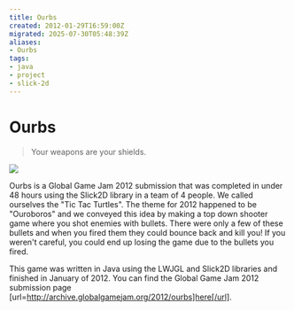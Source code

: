 ```yaml
---
title: Ourbs
created: 2012-01-29T16:59:00Z
migrated: 2025-07-30T05:48:39Z
aliases:
- Ourbs
tags:
- java
- project
- slick-2d
---
```


# Ourbs

> Your weapons are your shields.

![](https://www.youtube.com/watch?v=-ZgZnEhixmk)

Ourbs is a Global Game Jam 2012 submission that was completed in under 48 hours using the Slick2D library in a team of 4 people. We called ourselves the "Tic Tac Turtles". The theme for 2012 happened to be "Ouroboros" and we conveyed this idea by making a top down shooter game where you shot enemies with bullets. There were only a few of these bullets and when you fired them they could bounce back and kill you! If you weren't careful, you could end up losing the game due to the bullets you fired.

This game was written in Java using the LWJGL and Slick2D libraries and finished in January of 2012. You can find the Global Game Jam 2012 submission page [url=http://archive.globalgamejam.org/2012/ourbs]here[/url].
